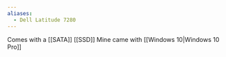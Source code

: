 ```yaml
---
aliases:
  - Dell Latitude 7280
---
```

Comes with a [[SATA]] [[SSD]]
Mine came with [[Windows 10|Windows 10 Pro]]